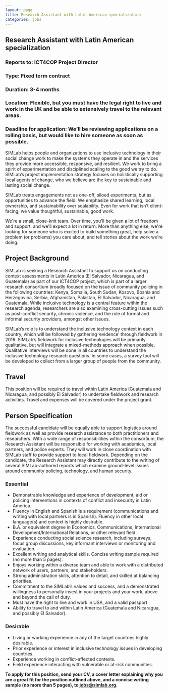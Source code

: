 ```yaml
---
layout: page
title: Research Assistant with Latin American specialization
categories: jobs
---
```

## Research Assistant with Latin American specialization
### Reports to: ICT4COP Project Director
### Type: Fixed term contract
### Duration: 3-4 months
### Location: Flexible, but you must have the legal right to live and work in the UK and be able to extensively travel to the relevant areas.
### Deadline for application: We’ll be reviewing applications on a rolling basis, but would like to hire someone as soon as possible.

SIMLab helps people and organizations to use inclusive technology in their social change work to make the systems they operate in and the services they provide more accessible, responsive, and resilient. We work to bring a spirit of experimentation and disciplined scaling to the good we try to do. SIMLab’s project implementation strategy focuses on holistically supporting local agents of change, who we believe are the key to sustainable and lasting social change.

SIMLab treats engagements not as one-off, siloed experiments, but as opportunities to advance the field. We emphasize shared learning, local ownership, and sustainability over scalability. Even for work that isn’t client-facing, we value thoughtful, sustainable, good work.

We're a small, close-knit team. Over time, you'll be given a lot of freedom and support, and we'll expect a lot in return. More than anything else, we're looking for someone who is excited to build something great, help solve a problem (or problems) you care about, and tell stories about the work we're doing.

## Project Background
SIMLab is seeking a Research Assistant to support us on conducting context assessments in Latin America (El Salvador, Nicaragua, and Guatemala) as part of our ICT4COP project, which is part of a larger research consortium broadly focused on the issue of community policing in the following countries: Kenya, Somalia, South Sudan, Kosovo, Bosnia and Herzegovina, Serbia, Afghanistan, Pakistan, El Salvador, Nicaragua, and Guatemala. While inclusive technology is a central feature within the research agenda, researchers are also examining cross-cutting issues such as post-conflict security, chronic violence, and the role of formal and informal security providers, amongst other issues.

SIMLab’s role is to understand the inclusive technology context in each country, which will be followed by gathering ‘evidence’ through fieldwork in 2016. SIMLab’s fieldwork for inclusive technologies will be primarily qualitative, but will integrate a mixed-methods approach when possible. Qualitative interviews will be done in all countries to understand the inclusive technology research questions. In some cases, a survey tool will be developed to collect from a larger group of people from the community.

## Travel
This position will be required to travel within Latin America (Guatemala and Nicaragua, and possibly El Salvador) to undertake fieldwork and research activities. Travel and expenses will be covered under the project grant.

## Person Specification
The successful candidate will be equally able to support logistics around fieldwork as well as provide research assistance to both practitioners and researchers. With a wide range of responsibilities within the consortium, the Research Assistant will be responsible for working with academics, local partners, and police experts. They will work in close coordination with SIMLab staff to provide support to local fieldwork. Depending on the candidate, the Research Assistant may directly contribute to the writing of several SIMLab-authored reports which examine ground-level issues around community policing, technology, and human security.

### Essential
* Demonstrable knowledge and experience of development, aid or policing interventions in contexts of conflict and insecurity in Latin America.
*	Fluency in English and Spanish is a requirement (communications and writing with local partners is in Spanish). Fluency in other local language(s) and context is highly desirable.
* B.A. or equivalent degree in Economics, Communications, International Development/International Relations, or other relevant field.
*	Experience conducting social science research, including surveys, focus group discussions, key informant interviews or monitoring and evaluation.
*	Excellent writing and analytical skills. Concise writing sample required (no more than 5 pages).
*	Enjoys working within a diverse team and able to work with a distributed network of users, partners, and stakeholders.
*	Strong administration skills, attention to detail, and skilled at balancing priorities.
*	Commitment to the SIMLab’s values and success, and a demonstrated willingness to personally invest in your projects and your work, above and beyond the call of duty.
*	Must have the right to live and work in USA, and a valid passport.
*	Ability to travel to and within Latin America (Guatemala and Nicaragua, and possibly El Salvador).

### Desirable
*	Living or working experience in any of the target countries highly desirable.
*	Prior experience or interest in inclusive technology issues in developing countries.
*	Experience working in conflict-affected contexts.
*	Field experience interacting with vulnerable or at-risk communities.

**To  apply for this position, send your CV, a cover letter explaining why you are a great fit for the position outlined above, and a concise writing sample (no more than 5 pages), to jobs@simlab.org.**
